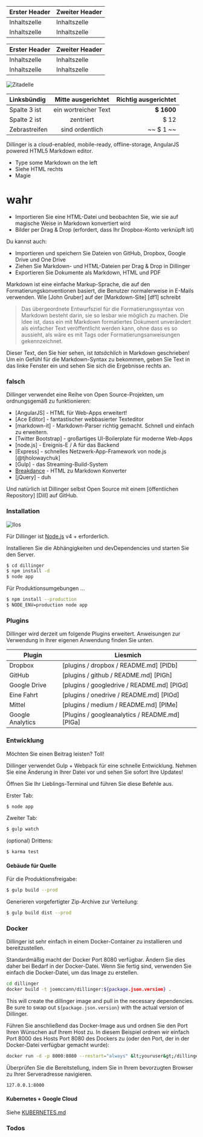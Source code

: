 Erster Header | Zweiter Header
--- | ---
Inhaltszelle | Inhaltszelle
Inhaltszelle | Inhaltszelle

Erster Header | Zweiter Header
--- | ---
Inhaltszelle | Inhaltszelle
Inhaltszelle | Inhaltszelle

![Zitadelle](https://vignette.wikia.nocookie.net/masseffect/images/d/d7/MassEffect2Citadel.jpg/revision/latest?cb=20100721191415)

Linksbündig | Mitte ausgerichtet | Richtig ausgerichtet
:-- | :-: | --:
Spalte 3 ist | ein wortreicher Text | **$ 1600**
Spalte 2 ist | zentriert | $ 12
Zebrastreifen | sind ordentlich | ~~ $ 1 ~~

Dillinger is a cloud-enabled, mobile-ready, offline-storage, AngularJS powered HTML5 Markdown editor.

- Type some Markdown on the left
- Siehe HTML rechts
- Magie

# wahr

- Importieren Sie eine HTML-Datei und beobachten Sie, wie sie auf magische Weise in Markdown konvertiert wird
- Bilder per Drag & Drop (erfordert, dass Ihr Dropbox-Konto verknüpft ist)

Du kannst auch:

- Importieren und speichern Sie Dateien von GitHub, Dropbox, Google Drive und One Drive
- Ziehen Sie Markdown- und HTML-Dateien per Drag & Drop in Dillinger
- Exportieren Sie Dokumente als Markdown, HTML und PDF

Markdown ist eine einfache Markup-Sprache, die auf den Formatierungskonventionen basiert, die Benutzer normalerweise in E-Mails verwenden. Wie [John Gruber] auf der [Markdown-Site] [df1] schreibt

> Das übergeordnete Entwurfsziel für die Formatierungssyntax von Markdown besteht darin, sie so lesbar wie möglich zu machen. Die Idee ist, dass ein mit Markdown formatiertes Dokument unverändert als einfacher Text veröffentlicht werden kann, ohne dass es so aussieht, als wäre es mit Tags oder Formatierungsanweisungen gekennzeichnet.

Dieser Text, den Sie hier sehen, ist *tatsächlich* in Markdown geschrieben! Um ein Gefühl für die Markdown-Syntax zu bekommen, geben Sie Text in das linke Fenster ein und sehen Sie sich die Ergebnisse rechts an.

### falsch

Dillinger verwendet eine Reihe von Open Source-Projekten, um ordnungsgemäß zu funktionieren:

- [AngularJS] - HTML für Web-Apps erweitert!
- [Ace Editor] - fantastischer webbasierter Texteditor
- [markdown-it] - Markdown-Parser richtig gemacht. Schnell und einfach zu erweitern.
- [Twitter Bootstrap] - großartiges UI-Boilerplate für moderne Web-Apps
- [node.js] - Ereignis-E / A für das Backend
- [Express] - schnelles Netzwerk-App-Framework von node.js [@tjholowaychuk]
- [Gulp] - das Streaming-Build-System
- [Breakdance](https://breakdance.github.io/breakdance/) - HTML zu Markdown Konverter
- [jQuery] - duh

Und natürlich ist Dillinger selbst Open Source mit einem [öffentlichen Repository] [Dill] auf GitHub.

### Installation

![Ilos](https://lh3.googleusercontent.com/proxy/DDV8a7sLIWurhJtW8Ego9bq-JlwpfFFoR0tkLJQKKYXEXoWHB6ZUP5jGKD2VcYt3z1QVsgcn6L3GoU1ns8m9fvi3U51GzddA70ZUMHgzHvjl4-i7YOJY9cShBPrfjUhMQhxaJ97WFBp612XmjMXVGypfGkiBarN4PWxhiHkiYYNW7HGbtTpOcyt9GQ4Q23C2noxLTWFXZMcQZhRpQA_qzu2n6_H6CPViBnhSHpEl4JZAPaGCSJqgZg)

Für Dillinger ist [Node.js](https://nodejs.org/) v4 + erforderlich.

Installieren Sie die Abhängigkeiten und devDependencies und starten Sie den Server.

```sh
$ cd dillinger
$ npm install -d
$ node app
```

Für Produktionsumgebungen ...

```sh
$ npm install --production
$ NODE_ENV=production node app
```

### Plugins

Dillinger wird derzeit um folgende Plugins erweitert. Anweisungen zur Verwendung in Ihrer eigenen Anwendung finden Sie unten.

Plugin | Liesmich
--- | ---
Dropbox | [plugins / dropbox / README.md] [PlDb]
GitHub | [plugins / github / README.md] [PlGh]
Google Drive | [plugins / googledrive / README.md] [PlGd]
Eine Fahrt | [plugins / onedrive / README.md] [PlOd]
Mittel | [plugins / medium / README.md] [PlMe]
Google Analytics | [Plugins / googleanalytics / README.md] [PlGa]

### Entwicklung

Möchten Sie einen Beitrag leisten? Toll!

Dillinger verwendet Gulp + Webpack für eine schnelle Entwicklung. Nehmen Sie eine Änderung in Ihrer Datei vor und sehen Sie sofort Ihre Updates!

Öffnen Sie Ihr Lieblings-Terminal und führen Sie diese Befehle aus.

Erster Tab:

```sh
$ node app
```

Zweiter Tab:

```sh
$ gulp watch
```

(optional) Drittens:

```sh
$ karma test
```

#### Gebäude für Quelle

Für die Produktionsfreigabe:

```sh
$ gulp build --prod
```

Generieren vorgefertigter Zip-Archive zur Verteilung:

```sh
$ gulp build dist --prod
```

### Docker

Dillinger ist sehr einfach in einem Docker-Container zu installieren und bereitzustellen.

Standardmäßig macht der Docker Port 8080 verfügbar. Ändern Sie dies daher bei Bedarf in der Docker-Datei. Wenn Sie fertig sind, verwenden Sie einfach die Docker-Datei, um das Image zu erstellen.

```sh
cd dillinger
docker build -t joemccann/dillinger:${package.json.version} .
```

This will create the dillinger image and pull in the necessary dependencies. Be sure to swap out `${package.json.version}` with the actual version of Dillinger.

Führen Sie anschließend das Docker-Image aus und ordnen Sie den Port Ihren Wünschen auf Ihrem Host zu. In diesem Beispiel ordnen wir einfach Port 8000 des Hosts Port 8080 des Dockers zu (oder den Port, der in der Docker-Datei verfügbar gemacht wurde):

```sh
docker run -d -p 8000:8080 --restart="always" &lt;youruser&gt;/dillinger:${package.json.version}
```

Überprüfen Sie die Bereitstellung, indem Sie in Ihrem bevorzugten Browser zu Ihrer Serveradresse navigieren.

```sh
127.0.0.1:8000
```

#### Kubernetes + Google Cloud

Siehe [KUBERNETES.md](https://github.com/joemccann/dillinger/blob/master/KUBERNETES.md)

### Todos
